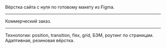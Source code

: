 Вёрстка сайта с нуля по готовому макету из Figma. 
___
Коммерческий заказ.
___
Технологии: position, transition, flex, grid, БЭМ, роутинг по страницам. Адаптивная, резиновая вёрстка.